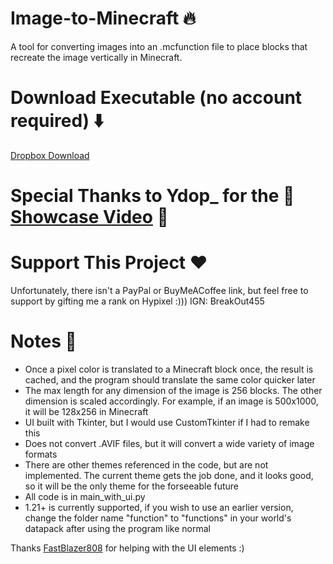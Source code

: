 # Image-to-Minecraft 🔥
A tool for converting images into an .mcfunction file to place blocks that recreate the image vertically in Minecraft.

# Download Executable (no account required) ⬇️
[Dropbox Download](https://www.dropbox.com/scl/fi/hhzi6krv1obu86a060418/image_to_minecraft.exe?rlkey=f1g7sxc9vo3gy7b3a8c4yb4c7&st=prryoqua&dl=0)

# Special Thanks to Ydop_ for the 🎉 [Showcase Video](about:blank) 🎉

# Support This Project ❤️
Unfortunately, there isn't a PayPal or BuyMeACoffee link, but feel free to support by gifting me a rank on Hypixel :)))
IGN: BreakOut455

# Notes 📝
- Once a pixel color is translated to a Minecraft block once, the result is cached, and the program should translate the same color quicker later
- The max length for any dimension of the image is 256 blocks. The other dimension is scaled accordingly. For example, if an image is 500x1000, it will be 128x256 in Minecraft
- UI built with Tkinter, but I would use CustomTkinter if I had to remake this
- Does not convert .AVIF files, but it will convert a wide variety of image formats
- There are other themes referenced in the code, but are not implemented. The current theme gets the job done, and it looks good, so it will be the only theme for the forseeable future
- All code is in main_with_ui.py
- 1.21+ is currently supported, if you wish to use an earlier version, change the folder name "function" to "functions" in your world's datapack after using the program like normal

Thanks [FastBlazer808](https://www.youtube.com/@fastblazer808) for helping with the UI elements :)
